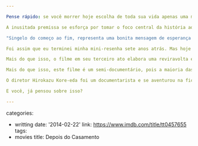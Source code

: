 ```yaml
---

Pense rápido: se você morrer hoje escolha de toda sua vida apenas uma memória para guardar para toda a eternidade. No filme de Hirokazu Koreeda, o mundo pós-vida possui um sistema de acompanhamento das pessoas que recentemente faleceram e cujo objetivo é exatamente esse.

A inusitada premissa se esforça por tomar o foco central da história ao mesmo tempo que se revela frutífera nos meandros desse sistema, narrando o processo da captura da lembrança do ponto de vista dos "subalternos" que tomam conta dos falecidos.

"Singelo do começo ao fim, representa uma bonita mensagem de esperança e auto-ajuda. Mas é só."

Foi assim que eu terminei minha mini-resenha sete anos atrás. Mas hoje penso diferente. Toda a discussão que o filme elabora em seu pano de fundo sobre esse mundo idêntico ao nosso, com a única diferença dos mortos chegarem nesse lugar para serem arquivados, é uma filosofada das boas sobre o sentido da vida.

Mais do que isso, o filme em seu terceiro ato elabora uma reviravolta envolvendo dois funcionários desse lugar.

Mais do que isso, este filme é um semi-documentário, pois a maioria das pessoas que "morreram" no filme não são atores e foram entrevistadas de verdade para responderem qual o momento da vida que gostariam de guardar se morressem hoje.

O diretor Hirokazu Kore-eda foi um documentarista e se aventurou na ficção em meia-dúzia de filmes. Este é uma mescla de seus dois estilos e entrega mais realismo e profundidade usando pessoas da vida real.

E você, já pensou sobre isso?

---
```

categories:
- writting
date: '2014-02-22'
link: https://www.imdb.com/title/tt0457655
tags:
- movies
title: Depois do Casamento
